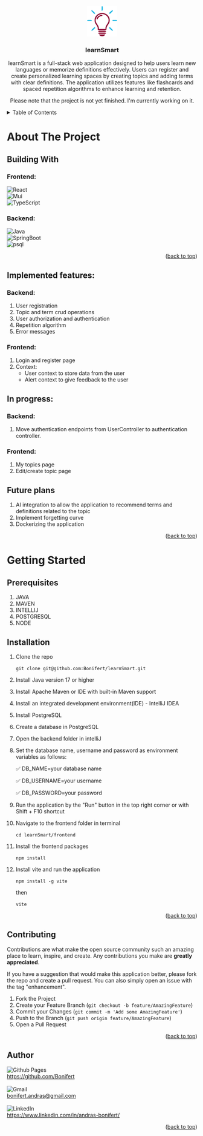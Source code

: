 <br />
<div align="center">
  <a href="https://github.com/Bonifert/learnSmart">
    <img src="frontend/public/light.png" alt="Logo" width="80" height="80">
  </a>

<h3 align="center">learnSmart</h3>
<p>
   learnSmart is a full-stack web application designed to help users learn new languages or memorize definitions effectively. Users can register and create personalized learning spaces by creating topics and adding terms with clear definitions. The application utilizes features like flashcards and spaced repetition algorithms to enhance learning and retention. 
</p>
<p>
   Please note that the project is not yet finished. I'm currently working on it.  
</p>

</div>

<!-- TABLE OF CONTENTS -->
<details>
  <summary>Table of Contents</summary>
  <ol>
    <li>
      <a href="#about-the-project">About The Project</a>
      <ul>
        <li><a href="#building-with">Built With</a></li>
        <li><a href="#implemented-features">Implemented features</a></li>
        <li><a href="#in-progress">In progress</a></li>
        <li><a href="#future-plans">Future plans</a></li>
      </ul>
    </li>
     <li>
       <a href="#getting-started">Getting Started</a>
      <ul>
      <li><a href="#prerequisites">Prerequisites</a></li>
        <li><a href="#installation">Installation</a></li>
      </ul>
     </li>
    <li><a href="#contributing">Contributing</a></li>
    <li><a href="#author">Author</a></li>
  </ol>
</details>



<!-- ABOUT THE PROJECT -->

# About The Project


## Building With

### Frontend:

![React] <br/> ![Mui] <br/> ![TypeScript] <br/>

### Backend: <br/>

![Java] <br/> ![SpringBoot]<br/> ![psql]

<p align="right">(<a href="#about-the-project">back to top</a>)</p>


## Implemented features:

### Backend:

1. User registration
2. Topic and term crud operations
3. User authorization and authentication
4. Repetition algorithm
5. Error messages

### Frontend:

1. Login and register page
2. Context:
   - User context to store data from the user
   - Alert context to give feedback to the user

## In progress:

### Backend:

1. Move authentication endpoints from UserController to authentication controller.

### Frontend:

1. My topics page
2. Edit/create topic page

## Future plans

1. AI integration to allow the application to recommend terms and definitions related to the topic
2. Implement forgetting curve
3. Dockerizing the application

<!-- GETTING STARTED -->

<p align="right">(<a href="#about-the-project">back to top</a>)</p>

# Getting Started

## Prerequisites

1. JAVA
2. MAVEN
3. INTELLIJ
4. POSTGRESQL
5. NODE

## Installation

1. Clone the repo
   ```shell
   git clone git@github.com:Bonifert/learnSmart.git
   ```
2. Install Java version 17 or higher


3. Install Apache Maven or IDE with built-in Maven support


4. Install an integrated development environment(IDE) - IntelliJ IDEA


5. Install PostgreSQL


6. Create a database in PostgreSQL


7. Open the backend folder in intelliJ


8. Set the database name, username and password as environment variables as follows:

   ✅ DB_NAME=your database name

   ✅ DB_USERNAME=your username

   ✅ DB_PASSWORD=your password


9. Run the application by the "Run" button in the top right corner or with Shift + F10 shortcut


10. Navigate to the frontend folder in terminal
     ```shell
     cd learnSmart/frontend
     ```

11. Install the frontend packages
     ```shell
     npm install
     ```
    
12. Install vite and run the application
     ```shell
     npm install -g vite
     ```
    then
     ```shell
     vite
     ```

<p align="right">(<a href="#about-the-project">back to top</a>)</p>



<!-- CONTRIBUTING -->

## Contributing

Contributions are what make the open source community such an amazing place to learn, inspire, and create. Any
contributions you make are **greatly appreciated**.

If you have a suggestion that would make this application better, please fork the repo and create a pull request. You can also
simply open an issue with the tag "enhancement".

1. Fork the Project
2. Create your Feature Branch (```git checkout -b feature/AmazingFeature```)
3. Commit your Changes (`git commit -m 'Add some AmazingFeature'`)
4. Push to the Branch (`git push origin feature/AmazingFeature`)
5. Open a Pull Request

<p align="right">(<a href="#about-the-project">back to top</a>)</p>


<!-- AUTHORS -->

## Author

![Github Pages] <br/> https://github.com/Bonifert <br/> <br/>
![Gmail] <br/> bonifert.andras@gmail.com <br/> <br/>
![LinkedIn] <br/> https://www.linkedin.com/in/andras-bonifert/

<p align="right">(<a href="#about-the-project">back to top</a>)</p>



<!-- MARKDOWN LINKS & IMAGES -->
<!-- https://www.markdownguide.org/basic-syntax/#reference-style-links -->

[Mui]: https://img.shields.io/badge/MaterialUi-000000?style=for-the-badge&logo=Mui

[TypeScript]: https://img.shields.io/badge/TypeScript-000000?style=for-the-badge&logo=TypeScript

[React]: https://img.shields.io/badge/React-000000?style=for-the-badge&logo=React

[Java]: https://img.shields.io/badge/Java-000000?style=for-the-badge&logo=openjdk

[SpringBoot]: https://img.shields.io/badge/SpringBoot-000000?style=for-the-badge&logo=SpringBoot

[psql]: https://img.shields.io/badge/postgresql-000000?style=for-the-badge&logo=postgresql

[Github Pages]: https://img.shields.io/badge/github-121013?style=for-the-badge&logo=github&logoColor=white

[Gmail]: https://img.shields.io/badge/Gmail-D14836?style=for-the-badge&logo=gmail&logoColor=white

[LinkedIn]: https://img.shields.io/badge/LinkedIn-0077B5?style=for-the-badge&logo=linkedin&logoColor=white
